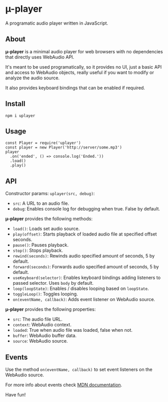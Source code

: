 # µ-player

A programatic audio player written in JavaScript.

## About

**µ-player** is a minimal audio player for web browsers with no dependencies that directly uses WebAudio API.

It's meant to be used programatically, so it provides no UI, just a basic API and access to WebAudio objects, really useful if you want to modify or analyze the audio source.

It also provides keyboard bindings that can be enabled if required.

## Install

`npm i uplayer`

## Usage

```
const Player = require('uplayer')
const player = new Player('http://server/some.mp3')
player
  .on('ended', () => console.log('Ended.'))
  .load()
  .play()
```

## API

Constructor params: `uplayer(src, debug)`:

- `src`: A URL to an audio file.
- `debug`: Enables console log for debugging when true. False by default.

**µ-player** provides the following methods:

- `load()`: Loads set audio source.
- `play(offset)`: Starts playback of loaded audio file at specified offset seconds.
- `pause()`: Pauses playback.
- `stop()`: Stops playback.
- `rewind(seconds)`: Rewinds audio specified amount of seconds, 5 by default.
- `forward(seconds)`: Forwards audio specified amount of seconds, 5 by default.
- `useKeyboard(selector)`: Enables keyboard bindings adding listeners to passed selector. Uses `body` by default.
- `loop(loopState)`: Enables / disables looping based on `loopState`.
- `toggleLoop()`: Toggles looping.
- `on(eventName, callback)`: Adds event listener on WebAudio source.

**µ-player** provides the following properties:

- `src`: The audio file URL.
- `context`: WebAudio context.
- `loaded`: True when audio file was loaded, false when not.
- `buffer`: WebAudio buffer data.
- `source`: WebAudio source.

## Events

Use the method `on(eventName, callback)` to set event listeners on the WebAudio source.

For more info about events check [MDN documentation](https://developer.mozilla.org/en-US/docs/Web/API/Web_Audio_API).

Have fun!

